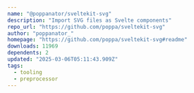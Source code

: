 ```yaml
---
name: "@poppanator/sveltekit-svg"
description: "Import SVG files as Svelte components"
repo_url: "https://github.com/poppa/sveltekit-svg"
author: "poppanator_"
homepage: "https://github.com/poppa/sveltekit-svg#readme"
downloads: 11969
dependents: 2
updated: "2025-03-06T05:11:43.909Z"
tags: 
  - tooling
  - preprocessor
---
```


